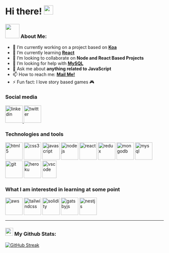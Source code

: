 # Hi there! <img src="https://github.com/TheDudeThatCode/TheDudeThatCode/blob/master/Assets/Hi.gif" width="29px">

### <img src="https://github.com/TheDudeThatCode/TheDudeThatCode/blob/master/Assets/Developer.gif" width="45px"> About Me:
- 🔭 I’m currently working on a project based on **[Koa](https://koajs.com)**
- 🌱 I’m currently learning **[React](https://reactjs.org)**
- 👯 I’m looking to collaborate on **Node and React Based Projects**
- 🤔 I’m looking for help with **[MySQL](https://www.mysql.com)**
- 💬 Ask me about **anything related to JavaScript**
- 📫 How to reach me: **[Mail Me!](mailto:fatinanik129@gmail.com)**
- ⚡ Fun fact: I love story based games 🎮

### Social media

<p>
  <a href="https://www.linkedin.com/in/anikaust" target="_blank">
    <img src="https://www.vectorlogo.zone/logos/linkedin/linkedin-icon.svg" alt="linkedin" title="LinkedIn" width="55" height="55"/>
  </a>
  <a href="https://twitter.com/FatinAnik" target="_blank">
    <img src="https://www.vectorlogo.zone/logos/twitter/twitter-official.svg" alt="twitter" title="Twitter" width="55" height="55"/>
  </a>
</p>

### Technologies and tools

<p>
  <img src="https://www.vectorlogo.zone/logos/w3_html5/w3_html5-icon.svg" alt="html5" title="HTML5" width="55" height="55"/>
  <img src="https://www.vectorlogo.zone/logos/w3_css/w3_css-icon.svg" alt="css3" title="CSS3" width="55" height="55"/>
  <img src="https://upload.wikimedia.org/wikipedia/commons/9/99/Unofficial_JavaScript_logo_2.svg" alt="javascript" title="JavaScript" width="55" height="55"/>
  <img src="https://www.vectorlogo.zone/logos/nodejs/nodejs-icon.svg" alt="nodejs" title="NodeJS" width="55" height="55"/>
  <img src="https://www.vectorlogo.zone/logos/reactjs/reactjs-icon.svg" alt="react" title="ReactJS" width="55" height="55"/>
  <img src="https://raw.githubusercontent.com/detain/svg-logos/master/svg/redux.svg" alt="redux" title="Redux" width="55" height="55"/>
  <img src="https://www.vectorlogo.zone/logos/mongodb/mongodb-icon.svg" alt="mongodb" title="MongoDB" width="55" height="55"/>
  <img src="https://www.vectorlogo.zone/logos/mysql/mysql-icon.svg" alt="mysql" title="MySQL" width="55" height="55"/>
  <img src="https://www.vectorlogo.zone/logos/git-scm/git-scm-icon.svg" alt="git" title="git" width="55" height="55"/>
  <img src="https://www.vectorlogo.zone/logos/heroku/heroku-icon.svg" alt="heroku" title="Heroku" width="55" height="55"/>
  <img src="https://upload.wikimedia.org/wikipedia/commons/9/9a/Visual_Studio_Code_1.35_icon.svg" alt="vscode" title="Visual Studio Code" width="45" height="55"/>
</p>

### What I am interested in learning at some point 

<p>
  <img src="https://www.vectorlogo.zone/logos/amazon_aws/amazon_aws-icon.svg" alt="aws" title="AWS" width="55" height="55"/>
  <img src="https://www.vectorlogo.zone/logos/tailwindcss/tailwindcss-icon.svg" alt="tailwindcss" title="Tailwind CSS" width="55" height="55"/>
  <img src="https://github.com/uiwjs/file-icons/blob/master/icon/solidity.svg" alt="solidity" title="Solidity" width="55" height="55"/>
  <img src="https://www.vectorlogo.zone/logos/gatsbyjs/gatsbyjs-icon.svg" alt="gatsbyjs" title="Gatsby" width="55" height="55"/>
  <img src="https://www.vectorlogo.zone/logos/nestjs/nestjs-icon.svg" alt="nestjs" title="NestJS" width="55" height="55"/>
</p>

---
### <img src='https://media1.giphy.com/media/du3J3cXyzhj75IOgvA/giphy.gif?cid=ecf05e47x2g034i9pzwtzzsd3xgg2w9nr94t4tflbbgo3008&rid=giphy.gif' width='25px'> My Github Stats:
[![GitHub Streak](https://github-readme-streak-stats.herokuapp.com/?user=fanik05&theme=dark)](https://git.io/streak-stats)
